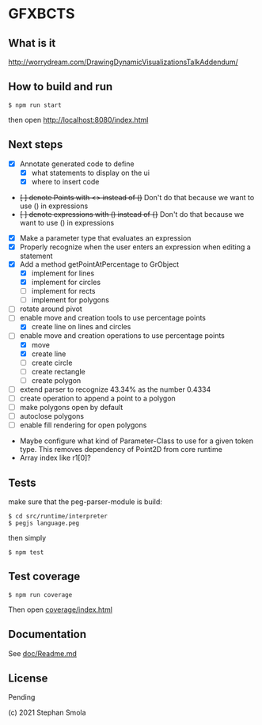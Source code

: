 GFXBCTS
=======

## What is it

http://worrydream.com/DrawingDynamicVisualizationsTalkAddendum/

## How to build and run

`$ npm run start`

then open [http://localhost:8080/index.html](http://localhost:8080/index.html)

## Next steps

* [x] Annotate generated code to define
  * [x] what statements to display on the ui
  * [x] where to insert code
* ~~[ ] denote Points with <> instead of ()~~ Don't do that because we want to use () in expressions
* ~~[ ] denote expressions with () instead of {}~~ Don't do that because we want to use () in expressions
* [x] Make a parameter type that evaluates an expression
* [x] Properly recognize when the user enters an expression when editing a statement
* [x] Add a method getPointAtPercentage to GrObject
  * [x] implement for lines
  * [x] implement for circles
  * [ ] implement for rects
  * [ ] implement for polygons
* [ ] rotate around pivot
* [ ] enable move and creation tools to use percentage points
  * [x] create line on lines and circles
* [ ] enable move and creation operations to use percentage points
  * [x] move
  * [x] create line
  * [ ] create circle
  * [ ] create rectangle
  * [ ] create polygon
* [ ] extend parser to recognize 43.34% as  the number 0.4334
* [ ] create operation to append a point to a polygon
* [ ] make polygons open by default
* [ ] autoclose polygons
* [ ] enable fill rendering for open polygons
* Maybe configure what kind of Parameter-Class to use for a given token type. This removes dependency of Point2D from core runtime
* Array index like r1[0]?



## Tests

make sure that the peg-parser-module is build:

```
$ cd src/runtime/interpreter
$ pegjs language.peg
```


then simply

`$ npm test`

## Test coverage

`$ npm run coverage`

Then open [coverage/index.html](coverage/index.html)

## Documentation

See [doc/Readme.md](doc/Readme.md)


## License

Pending

(c) 2021 Stephan Smola